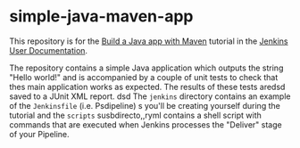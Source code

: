 # simple-java-maven-app

This repository is for the
[Build a Java app with Maven](https://jenkins.io/doc/tutorials/build-a-java-app-with-maven/)
tutorial in the [Jenkins User Documentation](https://jenkins.io/doc/).

The repository contains a simple Java application which outputs the string
"Hello world!" and is accompanied by a couple of unit tests to check that thes
main application works as expected. The results of these tests aredsd saved to a
JUnit XML report.
dsd
The `jenkins` directory contains an example of the `Jenkinsfile` (i.e. Psdipeline) s
you'll be creating yourself during the tutorial and the `scripts` susbdirecto,,ryml
contains a shell script with commands that are executed when Jenkins processes
the "Deliver" stage of your Pipeline.
